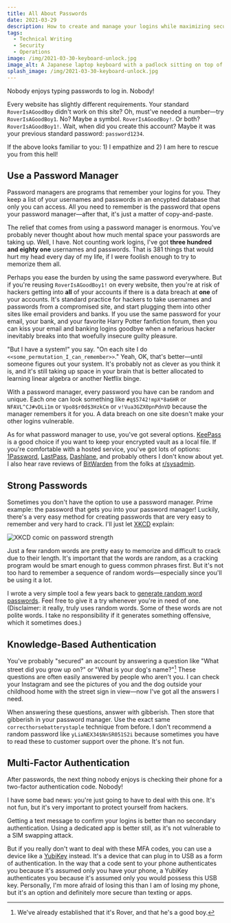 ```yaml
---
title: All About Passwords
date: 2021-03-29
description: How to create and manage your logins while maximizing security and ease.
tags:
  - Technical Writing
  - Security
  - Operations
image: /img/2021-03-30-keyboard-unlock.jpg
image_alt: A Japanese laptop keyboard with a padlock sitting on top of it.
splash_image: /img/2021-03-30-keyboard-unlock.jpg
---
```


Nobody enjoys typing passwords to log in. Nobody!

Every website has slightly different requirements. Your standard `RoverIsAGoodBoy` didn't work on this site? Oh, must've needed a number—try `RoverIsAGoodBoy1`. No? Maybe a symbol. `RoverIsAGoodBoy!`. Or both? `RoverIsAGoodBoy1!`. Wait, when did you create this account? Maybe it was your previous standard password: `password1234`.

If the above looks familiar to you: 1) I empathize and 2) I am here to rescue you from this hell!

## Use a Password Manager

Password managers are programs that remember your logins for you. They keep a list of your usernames and passwords in an encypted database that only you can access. All you need to remember is the password that opens your password manager—after that, it's just a matter of copy-and-paste.

The relief that comes from using a password manager is enormous. You've probably never thought about how much mental space your passwords are taking up. Well, I have. Not counting work logins, I've got **three hundred and eighty one** usernames and passwords. That is 381 things that would hurt my head every day of my life, if I were foolish enough to try to memorize them all.

Perhaps you ease the burden by using the same password everywhere. But if you're reusing `RoverIsAGoodBoy1!` on every website, then you're at risk of hackers getting into **all** of your accounts if there is a data breach at **one** of your accounts. It's standard practice for hackers to take usernames and passwords from a compromised site, and start plugging them into other sites like email providers and banks. If you use the same password for your email, your bank, and your favorite Harry Potter fanfiction forum, then you can kiss your email and banking logins goodbye when a nefarious hacker inevitably breaks into that woefully insecure guilty pleasure.

"But I have a system!" you say. "On each site I do `<<some_permutation_I_can_remember>>`." Yeah, OK, that's better—until someone figures out your system. It's probably not as clever as you think it is, and it's still taking up space in your brain that is better allocated to learning linear algebra or another Netflix binge.

With a password manager, every password you have can be random and unique. Each one can look something like `#q$5742!mpX*8a6HR` or `NFAVL^CJ#vDLi1m` or `Vpo8$r0d$3HzkCm` or `v!Vua3GZX0pnPdnVD` because the manager remembers it for you. A data breach on one site doesn't make your other logins vulnerable.

As for what password manager to use, you've got several options. [KeePass](https://keepass.info/) is a good choice if you want to keep your encrypted vault as a local file. If you're comfortable with a hosted service, you've got lots of options: [1Password](https://1password.com/), [LastPass](https://www.lastpass.com/), [Dashlane](https://www.dashlane.com/), and probably others I don't know about yet. I also hear rave reviews of [BitWarden](https://bitwarden.com/) from the folks at [r/sysadmin](https://bitwarden.com/help/article/forgot-master-password/).

## Strong Passwords

Sometimes you don't have the option to use a password manager. Prime example: the password that gets you into your password manager! Luckily, there's a very easy method for creating passwords that are very easy to remember and very hard to crack. I'll just let [XKCD](https://xkcd.com/936/) explain:

![XKCD comic on password strength](https://imgs.xkcd.com/comics/password_strength.png)

Just a few random words are pretty easy to memorize and difficult to crack due to their length. It's important that the words are random, as a cracking program would be smart enough to guess common phrases first. But it's not too hard to remember a sequence of random words—especially since you'll be using it a lot.

I wrote a very simple tool a few years back to [generate random word passwords](https://alea.tomvanantwerp.com/). Feel free to give it a try whenever you're in need of one. (Disclaimer: it really, truly uses random words. Some of these words are not polite words. I take no responsibility if it generates something offensive, which it sometimes does.)

## Knowledge-Based Authentication

You've probably "secured" an account by answering a question like "What street did you grow up on?" or "What is your dog's name?"[^1] These questions are often easily answered by people who aren't you. I can check your Instagram and see the pictures of you and the dog outside your childhood home with the street sign in view—now I've got all the answers I need.

When answering these questions, answer with gibberish. Then store that gibberish in your password manager. Use the exact same `correcthorsebatterystaple` technique from before. I don't recommend a random password like `yLiaNEX34$NnSR051S2i` because sometimes you have to read these to customer support over the phone. It's not fun.

## Multi-Factor Authentication

After passwords, the next thing nobody enjoys is checking their phone for a two-factor authentication code. Nobody!

I have some bad news: you're just going to have to deal with this one. It's not fun, but it's very important to protect yourself from hackers.

Getting a text message to confirm your logins is better than no secondary authentication. Using a dedicated app is better still, as it's not vulnerable to a SIM swapping attack.

But if you really don't want to deal with these MFA codes, you can use a device like a [YubiKey](https://www.yubico.com/) instead. It's a device that can plug in to USB as a form of authentication. In the way that a code sent to your phone authenticates you because it's assumed only you have your phone, a YubiKey authenticates you because it's assumed only you would possess this USB key. Personally, I'm more afraid of losing this than I am of losing my phone, but it's an option and definitely more secure than texting or apps.

[^1]: We've already established that it's Rover, and that he's a good boy.

